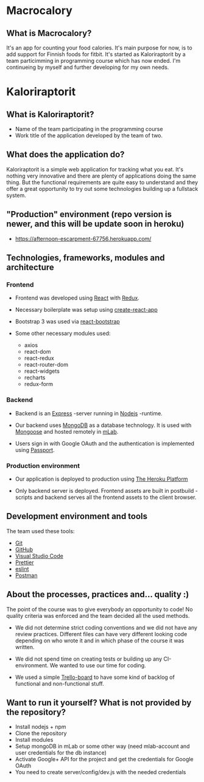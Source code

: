 # Macrocalory
## What is Macrocalory?
It's an app for counting your food calories. It's main purpose for now, is to add support for Finnish foods for fitbit.
It's started as Kaloriraptorit by a team particimming in programming course which has now ended. I'm continueing by myself and further developing for my own needs.

# Kaloriraptorit
## What is Kaloriraptorit?
* Name of the team participating in the programming course
* Work title of the application developed by the team of two.


## What does the application do?

Kaloriraptorit is a simple web application for tracking what you eat. It's nothing very innovative and there are plenty of applications doing the same thing. But the functional requirements are quite easy to understand and they offer a great opportunity to try out some technologies building up a fullstack system.


## "Production" environment (repo version is newer, and this will be update soon in heroku)
* https://afternoon-escarpment-67756.herokuapp.com/

## Technologies, frameworks, modules and architecture
### Frontend
* Frontend was developed using [React](https://reactjs.org/) with [Redux](https://redux.js.org/).
* Necessary boilerplate was setup using [create-react-app](https://github.com/facebook/create-react-app)
* Bootstrap 3 was used via [react-bootstrap](https://react-bootstrap.github.io/)

* Some other necessary modules used:
  * axios
  * react-dom
  * react-redux
  * react-router-dom
  * react-widgets
  * recharts
  * redux-form

### Backend

* Backend is an [Express](https://expressjs.com/) -server running in [Nodejs](https://nodejs.org/en/) -runtime.

* Our backend uses [MongoDB](https://www.mongodb.com/) as a database technology. It is used with [Mongoose](http://mongoosejs.com/) and hosted remotely in [mLab](https://mlab.com/).

* Users sign in with Google OAuth and the authentication is implemented using [Passport](http://www.passportjs.org/).

### Production environment

* Our application is deployed to production using [The Heroku Platform](https://www.heroku.com)

* Only backend server is deployed. Frontend assets are built in postbuild -scripts and backend serves all the frontend assets to the client browser.

## Development environment and tools
The team used these tools:
* [Git](https://git-scm.com/)
* [GitHub](https://github.com/)
* [Visual Studio Code](https://code.visualstudio.com/)
* [Prettier](https://prettier.io/)
* [eslint](https://eslint.org/)
* [Postman](https://www.getpostman.com/)

## About the processes, practices and... quality :)
The point of the course was to give everybody an opportunity to code! No quality criteria was enforced and the team decided all the used methods.

* We did not determine strict coding conventions and we did not have any review practices. Different files can have very different looking code depending on who wrote it and in which phase of the course it was written.

* We did not spend time on creating tests or building up any CI-environment. We wanted to use our time for coding.

* We used a simple [Trello-board](https://trello.com/) to have some kind of backlog of functional and non-functional stuff.

## Want to run it yourself? What is not provided by the repository?

* Install nodejs + npm
* Clone the repository
* Install modules
* Setup mongoDB in mLab or some other way (need mlab-account and user credentials for the db instance)
* Activate Google+ API for the project and get the credentials for Google OAuth
* You need to create server/config/dev.js with the needed credentials
